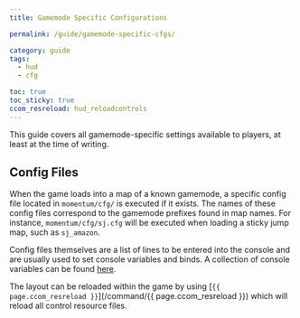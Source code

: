 ```yaml
---
title: Gamemode Specific Configurations

permalink: /guide/gamemode-specific-cfgs/

category: guide
tags:
  - hud
  - cfg

toc: true
toc_sticky: true
ccom_resreload: hud_reloadcontrols
---
```


This guide covers all gamemode-specific settings available to players, at least at the time of writing.

## Config Files
When the game loads into a map of a known gamemode, a specific config file located in `momentum/cfg/` is executed if it exists.
The names of these config files correspond to the gamemode prefixes found in map names.
For instance, `momentum/cfg/sj.cfg` will be executed when loading a sticky jump map, such as `sj_amazon`.

Config files themselves are a list of lines to be entered into the console and are usually used to set console variables and binds. A collection of console variables can be found [here](/categories/#var).

The layout can be reloaded within the game by using [`{{ page.ccom_resreload }}`](/command/{{ page.ccom_resreload }}) which will reload all control resource files.
